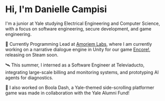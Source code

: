 # Hi, I'm Danielle Campisi
 
I'm a junior at Yale studying Electrical Engineering and Computer Science, with a focus on software engineering, secure development, and game engineering.

🔧 Currently Programming Lead at [Amoriem Labs](https://amoriem-labs.github.io), where I am currently working on a narrative dialogue engine in Unity for our game [Encore!](https://www.youtube.com/watch?v=dmy8LS0qBBA), releasing on Steam soon.  

🛰️ This summer, I interned as a Software Engineer at Televiaducto, integrating large-scale billing and monitoring systems, and prototyping AI agents for diagnostics.

🦴 I also worked on Boola Dash, a Yale-themed side-scrolling platformer game was made in collaboration with the Yale Alumni Fund!
